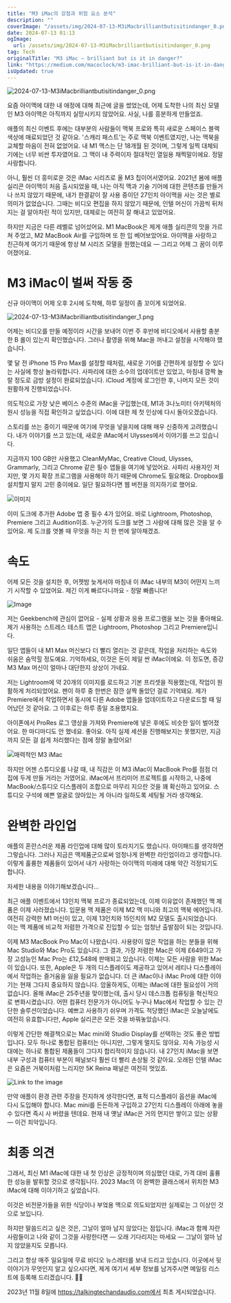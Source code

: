 ```yaml
---
title: "M3 iMac의 강점과 위험 요소 분석"
description: ""
coverImage: "/assets/img/2024-07-13-M3iMacbrilliantbutisitindanger_0.png"
date: 2024-07-13 01:13
ogImage:
  url: /assets/img/2024-07-13-M3iMacbrilliantbutisitindanger_0.png
tag: Tech
originalTitle: "M3 iMac — brilliant but is it in danger?"
link: "https://medium.com/macoclock/m3-imac-brilliant-but-is-it-in-danger-fa9d50df8498"
isUpdated: true
---
```


![2024-07-13-M3iMacbrilliantbutisitindanger_0.png](/assets/img/2024-07-13-M3iMacbrilliantbutisitindanger_0.png)

요즘 아이맥에 대한 내 애정에 대해 최근에 글을 썼었는데, 어제 도착한 나의 최신 모델인 M3 아이맥은 아직까지 실망시키지 않았어요. 사실, 나를 흥분하게 만들었죠.

애플의 최신 이벤트 후에는 대부분의 사람들이 맥북 프로와 특히 새로운 스페이스 블랙 색상에 매료되었던 것 같아요. '스캐리 패스트'는 주로 맥북 이벤트였지만, 나는 맥북을 교체할 마음이 전혀 없었어요. 내 M1 맥스는 단 18개월 된 것이며, 그렇게 일찍 대체되기에는 너무 비싼 투자였어요. 그 맥이 내 주력이자 절대적인 열일용 채찍말이에요. 정말 사랑합니다.

아니, 훨씬 더 흥미로운 것은 iMac 시리즈로 올 M3 칩이어서였어요. 2021년 봄에 애플 실리콘 아이맥이 처음 출시되었을 때, 나는 아직 맥과 기술 기어에 대한 콘텐츠를 만들거나 쓰지 않았기 때문에, 내가 한결같이 잘 사용 중이던 27인치 아이맥을 사는 것은 별로 의미가 없었습니다. 그때는 비디오 편집을 하지 않았기 때문에, 인텔 머신이 가끔씩 뒤처지는 걸 알아차린 적이 있지만, 대체로는 여전히 잘 해내고 있었어요.

<!-- cozy-coder - 수평 -->

<ins class="adsbygoogle"
     style="display:block"
     data-ad-client="ca-pub-4877378276818686"
     data-ad-slot="1107185301"
     data-ad-format="auto"
     data-full-width-responsive="true"></ins>

<script>
     (adsbygoogle = window.adsbygoogle || []).push({});
</script>

하지만 지금은 다른 레벨로 넘어섰어요. M1 MacBook은 제게 애플 실리콘의 맛을 가르쳐 주었고, M2 MacBook Air를 구입하며 또 한 입 베어보았어요. 아이맥을 사랑하고 친근하게 여기기 때문에 항상 M 시리즈 모델을 원했는데요 — 그리고 어제 그 꿈이 이루어졌어요.

# M3 iMac이 벌써 작동 중

신규 아이맥이 어제 오후 2시에 도착해, 하루 일정이 좀 꼬이게 되었어요.

![2024-07-13-M3iMacbrilliantbutisitindanger_1.png](/assets/img/2024-07-13-M3iMacbrilliantbutisitindanger_1.png)

<!-- cozy-coder - 수평 -->

<ins class="adsbygoogle"
     style="display:block"
     data-ad-client="ca-pub-4877378276818686"
     data-ad-slot="1107185301"
     data-ad-format="auto"
     data-full-width-responsive="true"></ins>

<script>
     (adsbygoogle = window.adsbygoogle || []).push({});
</script>

어제는 비디오를 만들 예정이라 시간을 보내어 이번 주 후반에 비디오에서 사용할 충분한 B 롤이 있는지 확인했습니다. 그러나 촬영을 위해 Mac을 꺼내고 설정을 시작해야 했습니다.

몇 달 전 iPhone 15 Pro Max를 설정할 때처럼, 새로운 기어를 간편하게 설정할 수 있다는 사실에 항상 놀라워합니다. 사파리에 대한 소수의 업데이트만 있었고, 마침내 깜짝 놀랄 정도로 금방 설정이 완료되었습니다. iCloud 계정에 로그인한 후, 나머지 모든 것이 원활하게 진행되었습니다.

의도적으로 가장 낮은 베이스 수준의 iMac을 구입했는데, M1과 3나노미터 아키텍처의 원시 성능을 직접 확인하고 싶었습니다. 이에 대한 제 첫 인상에 다시 돌아오겠습니다.

스토리를 쓰는 중이기 때문에 여기에 무엇을 넣을지에 대해 매우 신중하게 고려했습니다. 내가 이야기를 쓰고 있는데, 새로운 iMac에서 Ulysses에서 이야기를 쓰고 있습니다.

<!-- cozy-coder - 수평 -->

<ins class="adsbygoogle"
     style="display:block"
     data-ad-client="ca-pub-4877378276818686"
     data-ad-slot="1107185301"
     data-ad-format="auto"
     data-full-width-responsive="true"></ins>

<script>
     (adsbygoogle = window.adsbygoogle || []).push({});
</script>

지금까지 100 GB만 사용했고 CleanMyMac, Creative Cloud, Ulysses, Grammarly, 그리고 Chrome 같은 필수 앱들을 여기에 넣었어요. 사파리 사용자인 저지만, 몇 가지 확장 프로그램을 사용해야 하기 때문에 Chrome도 필요해요. Dropbox를 설치할지 말지 고민 중이에요. 일단 필요하다면 웹 버전을 의지하기로 했어요.

![이미지](/assets/img/2024-07-13-M3iMacbrilliantbutisitindanger_2.png)

이미 도크에 추가한 Adobe 앱 중 필수 4가 있어요. 바로 Lightroom, Photoshop, Premiere 그리고 Audition이죠. 누군가의 도크를 보면 그 사람에 대해 많은 것을 알 수 있어요. 제 도크를 엿볼 때 무엇을 하는 지 한 번에 알아채겠죠.

# 속도

<!-- cozy-coder - 수평 -->

<ins class="adsbygoogle"
     style="display:block"
     data-ad-client="ca-pub-4877378276818686"
     data-ad-slot="1107185301"
     data-ad-format="auto"
     data-full-width-responsive="true"></ins>

<script>
     (adsbygoogle = window.adsbygoogle || []).push({});
</script>

어제 모든 것을 설치한 후, 어젯밤 늦게서야 마침내 이 iMac 내부의 M3이 어떤지 느끼기 시작할 수 있었어요. 제긴 이게 빠르다니까요 - 정말 빠릅니다!

![Image](/assets/img/2024-07-13-M3iMacbrilliantbutisitindanger_3.png)

저는 Geekbench에 관심이 없어요 - 실제 상황과 응용 프로그램을 보는 것을 좋아해요. 제가 사용하는 스트레스 테스트 앱은 Lightroom, Photoshop 그리고 Premiere입니다.

일단 앱들이 내 M1 Max 머신보다 더 빨리 열리는 것 같은데, 작업을 처리하는 속도와 쉬움은 숨막힐 정도예요. 기억하세요, 이것은 돈이 제일 싼 iMac이에요. 이 정도면, 증강 M3 Max 머신이 얼마나 대단한지 상상이 가네요.

<!-- cozy-coder - 수평 -->

<ins class="adsbygoogle"
     style="display:block"
     data-ad-client="ca-pub-4877378276818686"
     data-ad-slot="1107185301"
     data-ad-format="auto"
     data-full-width-responsive="true"></ins>

<script>
     (adsbygoogle = window.adsbygoogle || []).push({});
</script>

저는 Lightroom에 약 20개의 이미지를 로드하고 기본 프리셋을 적용했는데, 작업이 원활하게 처리되었어요. 팬이 하루 중 한번은 잠깐 살짝 돌았던 걸로 기억돼요. 제가 Premiere에서 작업하면서 동시에 다른 Adobe 앱들을 업데이트하고 다운로드할 때 일어났던 것 같아요. 그 이후로는 하루 종일 조용했지요.

아이폰에서 ProRes 로그 영상을 가져와 Premiere에 넣은 후에도 비슷한 일이 벌어졌어요. 한 마디마디도 안 했네요. 좋아요. 아직 실제 세션을 진행해보지는 못했지만, 지금까지 모든 걸 쉽게 처리했다는 점에 정말 놀랐어요!

![매력적인 M3 iMac](/assets/img/2024-07-13-M3iMacbrilliantbutisitindanger_4.png)

하지만 어젠 스튜디오를 나갈 때, 내 직감은 이 M3 iMac이 MacBook Pro를 점점 더 집에 두게 만들 거라는 거였어요. iMac에서 프리미어 프로젝트를 시작하고, 나중에 MacBook/스튜디오 디스플레이 조합으로 마무리 지으란 것을 꽤 확신하고 있어요. 스튜디오 구석에 예쁜 얼굴로 앉아있는 게 아니라 일하도록 세팅될 거라 생각해요.

<!-- cozy-coder - 수평 -->

<ins class="adsbygoogle"
     style="display:block"
     data-ad-client="ca-pub-4877378276818686"
     data-ad-slot="1107185301"
     data-ad-format="auto"
     data-full-width-responsive="true"></ins>

<script>
     (adsbygoogle = window.adsbygoogle || []).push({});
</script>

# 완벽한 라인업

애플의 혼란스러운 제품 라인업에 대해 많이 토라지기도 했습니다. 아이패드를 생각하면 그렇습니다. 그러나 지금은 맥제품군으로써 엄청나게 완벽한 라인업이라고 생각합니다. 이렇게 훌륭한 제품들이 있어서 내가 사랑하는 아이맥의 미래에 대해 약간 걱정되기도 합니다.

자세한 내용을 이야기해보겠습니다...

최근 애플 이벤트에서 13인치 맥북 프로가 종료되었는데, 이제 이유없이 존재했던 맥 제품은 이제 사라졌습니다. 입문용 맥 제품은 이제 M2 맥 미니와 최고의 맥북 에어입니다. 여전히 강력한 M1 머신이 있고, 이제 13인치와 15인치의 M2 모델도 출시되었습니다. 이는 맥 제품에 비교적 저렴한 가격으로 진입할 수 있는 엄청난 출발점이 되는 것입니다.

<!-- cozy-coder - 수평 -->

<ins class="adsbygoogle"
     style="display:block"
     data-ad-client="ca-pub-4877378276818686"
     data-ad-slot="1107185301"
     data-ad-format="auto"
     data-full-width-responsive="true"></ins>

<script>
     (adsbygoogle = window.adsbygoogle || []).push({});
</script>

이제 M3 MacBook Pro Mac이 나왔습니다. 사용량이 많은 작업을 하는 분들을 위해 Mac Studio와 Mac Pro도 있습니다. 그 결과, 가장 저렴한 Mac은 이제 £649이고 가장 고성능인 Mac Pro는 £12,548에 판매되고 있습니다. 이제는 모든 사람을 위한 Mac이 있습니다. 또한, Apple은 두 개의 디스플레이도 제공하고 있어서 레티나 디스플레이에서 작업하는 즐거움을 잃을 필요가 없습니다.
더 큰 iMac이나 iMac Pro에 대한 이야기는 현재 그다지 중요하지 않습니다. 암울하게도, 이제는 iMac에 대한 필요성이 거의 없습니다. 올해 iMac은 25주년을 맞이했는데, 출시 당시 데스크톱 컴퓨팅을 혁신적으로 변화시켰습니다. 어떤 컴퓨터 전문가가 아니어도 누구나 Mac에서 작업할 수 있는 간단한 솔루션이었습니다. 예쁘고 사용하기 쉬우며 가격도 적당했던 iMac은 오늘날에도 여전히 유효합니다만, Apple 실리콘은 모든 것을 바꿔놓았습니다.

<!-- cozy-coder - 수평 -->

<ins class="adsbygoogle"
     style="display:block"
     data-ad-client="ca-pub-4877378276818686"
     data-ad-slot="1107185301"
     data-ad-format="auto"
     data-full-width-responsive="true"></ins>

<script>
     (adsbygoogle = window.adsbygoogle || []).push({});
</script>

이렇게 간단한 해결책으로는 Mac mini와 Studio Display를 선택하는 것도 좋은 방법입니다. 모두 하나로 통합된 컴퓨터는 아니지만, 그렇게 멀지도 않아요. 지속 가능성 시대에는 하나로 통합된 제품들이 그다지 합리적이지 않습니다. 내 27인치 iMac을 보면 내부 구성과 컴퓨터 부분이 패널보다 훨씬 더 빨리 손상될 것 같아요. 오래된 인텔 iMac은 요즘은 거북이처럼 느리지만 5K Reina 패널은 여전히 멋있죠.

![Link to the image](/assets/img/2024-07-13-M3iMacbrilliantbutisitindanger_7.png)

만약 애플이 환경 관련 주장을 진지하게 생각한다면, 표적 디스플레이 옵션을 iMac에 다시 도입해야 합니다. Mac mini를 든든하게 구입하고 27인치 디스플레이 아래에 놓을 수 있다면 즉시 사 버렸을 텐데요. 현재 내 옛날 iMac은 거의 먼지만 쌓이고 있는 상황 — 이건 죄악입니다.

# 최종 의견

<!-- cozy-coder - 수평 -->

<ins class="adsbygoogle"
     style="display:block"
     data-ad-client="ca-pub-4877378276818686"
     data-ad-slot="1107185301"
     data-ad-format="auto"
     data-full-width-responsive="true"></ins>

<script>
     (adsbygoogle = window.adsbygoogle || []).push({});
</script>

그래서, 최신 M1 iMac에 대한 내 첫 인상은 긍정적이며 의심했던 대로, 가격 대비 훌륭한 성능을 발휘할 것으로 생각됩니다. 2023 Mac의 이 완벽한 클래스에서 위치한 M3 iMac에 대해 이야기하고 싶었습니다.

이것은 비전문가들을 위한 식당이나 부엌용 맥으로 의도되었지만 실제로는 그 이상인 것으로 보입니다.

하지만 말씀드리고 싶은 것은, 그날이 얼마 남지 않았다는 점입니다. iMac과 함께 자란 사람들이고 나와 같이 그것을 사랑한다면 — 오래 기다리지는 마세요 — 그날이 얼마 남지 않았을지도 모릅니다.

그리고 항상 매주 일요일에 무료 비디오 뉴스레터를 보내 드리고 있습니다. 이곳에서 뒷 이야기가 무엇인지 알고 싶으시다면, 제게 여기서 세부 정보를 남겨주시면 메일링 리스트에 등록해 드리겠습니다. 👊🏻

<!-- cozy-coder - 수평 -->

<ins class="adsbygoogle"
     style="display:block"
     data-ad-client="ca-pub-4877378276818686"
     data-ad-slot="1107185301"
     data-ad-format="auto"
     data-full-width-responsive="true"></ins>

<script>
     (adsbygoogle = window.adsbygoogle || []).push({});
</script>

2023년 11월 8일에 https://talkingtechandaudio.com에서 최초 게시되었습니다.

